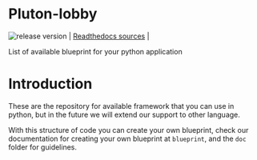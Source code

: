 # Pluton-lobby
![release version][release-image] |
[Readthedocs sources](https://pluton-kit.readthedocs.io/en/latest/) |

List of available blueprint for your python application

# Introduction
These are the repository for available framework that you can use in python, but in the future we will extend our support to other language.

With this structure of code you can create your own blueprint, check our  documentation for creating your own blueprint at `blueprint`, and  the `doc` folder for guidelines.

[release-image]: https://img.shields.io/badge/plutonlobby-1.0.32alpha1-brightgreen
